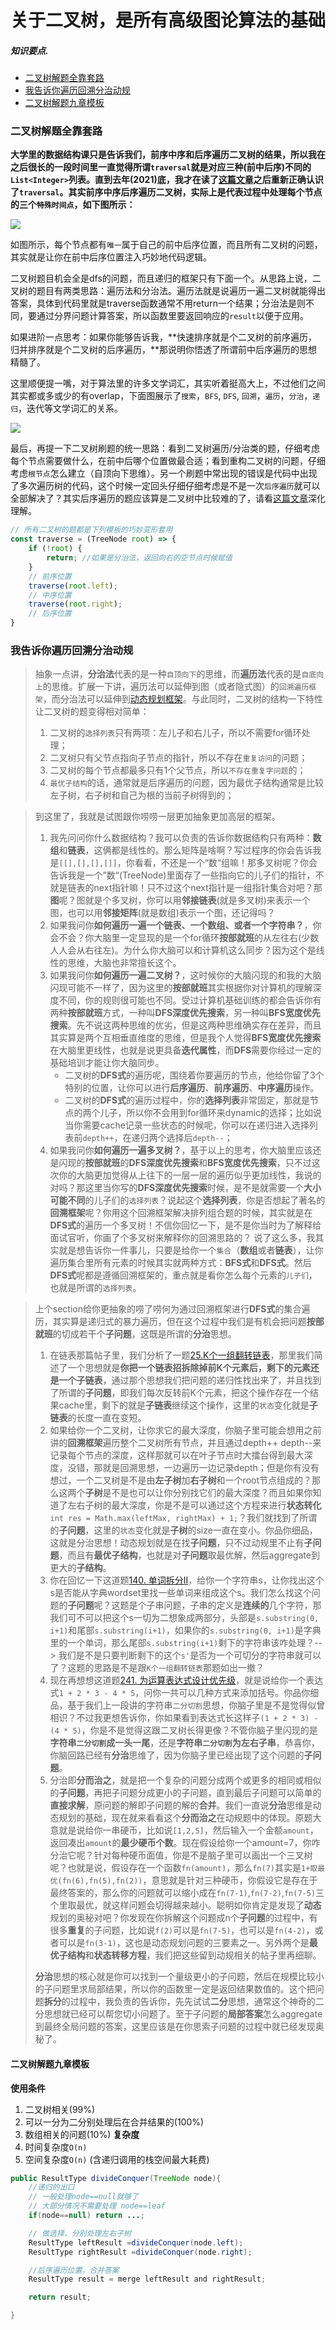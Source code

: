 # 关于二叉树，是所有高级图论算法的基础
##### 知识要点.
- [二叉树解题全靠套路](#二叉树解题全靠套路) 
- [我告诉你遍历回溯分治动规](#我告诉你遍历回溯分治动规) 
- [二叉树解题九章模板](#二叉树解题九章模板) 

### **二叉树解题全靠套路**
**大学里的数据结构课只是告诉我们，前序中序和后序遍历二叉树的结果，所以我在之后很长的一段时间里一直觉得所谓`traversal`就是对应三种(前中后序)不同的`List<Integer>`列表。直到去年(2021)底，我才在读了[这篇文章](https://labuladong.github.io/algo/2/19/22/)之后重新正确认识了`traversal`。其实前序中序后序遍历二叉树，实际上是代表过程中处理每个节点的三个`特殊时间点`，如下图所示：**

![](../pictures/tree/1.png)

如图所示，每个节点都有`唯一`属于自己的前中后序位置，而且所有二叉树的问题，其实就是让你在前中后序位置注入巧妙地代码逻辑。

二叉树题目机会全是dfs的问题，而且递归的框架只有下面一个。从思路上说，二叉树的题目有两类思路：遍历法和分治法。遍历法就是说遍历一遍二叉树就能得出答案，具体到代码里就是traverse函数通常不用return一个结果；分治法是则不同，要通过分界问题计算答案，所以函数里要返回响应的`result`以便于应用。

如果进阶一点思考：如果你能够告诉我，**快速排序就是个二叉树的前序遍历，归并排序就是个二叉树的后序遍历，**那说明你悟透了所谓前中后序遍历的思想精髓了。

这里顺便提一嘴，对于算法里的许多文学词汇，其实听着挺高大上，不过他们之间其实都或多或少的有overlap，下面图展示了`搜索`，`BFS`, `DFS`, `回溯`，`遍历`，`分治`，`递归`，迭代等文学词汇的关系。

![](../pictures/tree/2.png)

最后，再提一下二叉树刷题的统一思路：看到二叉树遍历/分治类的题，仔细考虑每个节点需要做什么，在前中后哪个位置做最合适；看到重构二叉树的问题，仔细考虑`根节点`怎么建立（自顶向下思维）。另一个刷题中常出现的错误是代码中出现了多次遍历树的代码，这个时候一定回头仔细仔细考虑是不是一次`后序遍历`就可以全部解决了？其实后序遍历的题应该算是二叉树中比较难的了，请看[这篇文章](./coding/tree/postorder)深化理解。
```js
// 所有二叉树的题都是下列模板的巧妙变形套用
const traverse = (TreeNode root) => {
    if (!root) {
        return; //如果是分治法，返回向右的空节点时候赋值
    }
    // 前序位置
    traverse(root.left);
    // 中序位置
    traverse(root.right);
    // 后序位置
}
```
### 我告诉你遍历回溯分治动规
>抽象一点讲，**分治法**代表的是一种`自顶向下`的思维，而**遍历法**代表的是`自底向上`的思维。扩展一下讲，遍历法可以延伸到图（或者隐式图）的`回溯遍历框架`，而分治法可以延伸到[动态规划框架](./coding/dp/index)。与此同时，二叉树的结构一下特性让二叉树的题变得相对简单：
>1. 二叉树的`选择列表`只有两项：左儿子和右儿子，所以不需要for循环处理；
>1. 二叉树只有父节点指向子节点的指针，所以不存在`重复访问`的问题；
>1. 二叉树的每个节点都最多只有1个父节点，所以`不存在重复字问题`的；
>1. `最优子结构`的话，通常就是后序遍历的问题，因为最优子结构通常是比较左子树，右子树和自己为根的当前子树得到的；

>到这里了，我就是试图跟你唠唠一层更加抽象更加高层的框架。
>1. 我先问问你什么数据结构？我可以负责的告诉你数据结构只有两种：**数组**和**链表**，这俩都是线性的。那么矩阵是啥啊？写过程序的你会告诉我是`[[],[],[],[]]`，你看看，不还是一个“数“组嘛！那多叉树呢？你会告诉我是一个”数“(TreeNode)里面存了一些指向它的儿子们的指针，不就是链表的next指针嘛！只不过这个next指针是一组指针集合对吧？那**图**呢？图就是个多叉树，你可以用**邻接链表**(就是多叉树)来表示一个图，也可以用**邻接矩阵**(就是数组)表示一个图，还记得吗？
>1. 如果我问你**如何遍历一遍一个链表、一个数组、或者一个字符串？**，你会不会？你大脑里一定显现的是一个for循环**按部就班**的从左往右(少数人人会从右往左)。为什么你大脑可以和计算机这么同步？因为这个是线性的思维，大脑也非常擅长这个。
>1. 如果我问你**如何遍历一遍二叉树？**，这时候你的大脑闪现的和我的大脑闪现可能不一样了，因为这里的**按部就班**其实根据你对计算机的理解深度不同，你的规则很可能也不同。受过计算机基础训练的都会告诉你有两种**按部就班**方式，一种叫**DFS深度优先搜索**，另一种叫**BFS宽度优先搜索**。先不说这两种思维的优劣，但是这两种思维确实存在差异，而且其实算是两个互相垂直维度的思维，但是我个人觉得**BFS宽度优先搜索**在大脑里更线性，也就是说更具备**迭代属性**，而**DFS**需要你经过一定的基础培训才能让你大脑同步。
>       * 二叉树的**DFS式**的遍历呢，围绕着你要遍历的节点，他给你留了3个特别的位置，让你可以进行**后序遍历**、**前序遍历**、**中序遍历**操作。
>       * 二叉树的**DFS式**的遍历过程中，你的**选择列表**非常固定，那就是节点的两个儿子，所以你不会用到for循环来dynamic的选择；比如说当你需要cache记录一些状态的时候呢，你可以在递归进入选择列表前`depth++`，在递归两个选择后`depth--`；
>1. 如果我问你**如何遍历一遍多叉树？**，基于以上的思考，你大脑里应该还是闪现的**按部就班**的**DFS深度优先搜索**和**BFS宽度优先搜索**，只不过这次你的大脑更加觉得从上往下的一层一层的遍历似乎更加线性，我说的对吗？那这里当你写的**DFS深度优先搜索**时候，是不是就需要一个**大小可能不同**的儿子们的`选择列表`？说起这个**选择列表**，你是否想起了著名的**回溯框架**呢？你用这个回溯框架解决排列组合题的时候，其实就是在**DFS式**的遍历一个多叉树！不信你回忆一下，是不是你当时为了解释给面试官听，你画了个多叉树来解释你的回溯思路的？
>说了这么多，我其实就是想告诉你一件事儿，只要是给你一个`集合`（**数组**或者**链表**），让你遍历集合里所有元素的时候其实就两种方式：**BFS式**和**DFS式**。然后**DFS式**呢都是遵循回溯框架的，重点就是看你怎么每个元素的`儿子们`，也就是所谓的`选择列表`。

>上个section给你更抽象的唠了唠何为通过回溯框架进行**DFS式**的集合遍历，其实算是递归式的暴力遍历，但在这个过程中我们是有机会把问题**按部就班**的切成若干个**子问题**，这既是所谓的**分治**思想。
>1. 在链表那篇帖子里，我们分析了一题[25.K个一组翻转链表](https://leetcode.com/problems/reverse-nodes-in-k-group)，那里我们简述了一个思想就是**你把一个链表招拆除掉前K个元素后，剩下的元素还是一个子链表**，通过那个思想我们把问题的递归性找出来了，并且找到了所谓的**子问题**，即我们每次反转前K个元素，把这个操作存在一个结果cache里，剩下的就是**子链表**继续这个操作，这里的`状态`变化就是**子链表**的长度一直在变短。
>1. 如果给你一个二叉树，让你求它的最大深度，你脑子里可能会想用之前讲的**回溯框架**遍历整个二叉树所有节点，并且通过depth++ depth--来记录每个节点的深度，这样那就可以在叶子节点时大擂台得到最大深度，没错，那就是回溯思想，一边遍历一边记录depth；但是你有没有想过，一个二叉树是不是由**左子树**加**右子树**和一个root节点组成的？那么这两个**子树**是不是也可以让你分别找它们的最大深度？而且如果你知道了左右子树的最大深度，你是不是可以通过这个方程来进行**状态转化**`int res = Math.max(leftMax, rightMax) + 1;`？我们就找到了所谓的**子问题**，这里的`状态`变化就是**子树**的size一直在变小。你品你细品，这就是分治思想！动态规划就是在找**子问题**，只不过动规里不止有**子问题**，而且有**最优子结构**，也就是对**子问题**取最优解，然后aggregate到更大的**子结构**。
>1. 你在回忆一下这道题[140. 单词拆分II](https://leetcode.com/problems/word-break-ii/)，给你一个字符串s，让你找出这个s是否能从字典wordset里找一些单词来组成这个s。我们怎么找这个问题的**子问题**呢？这题是个子串问题，子串的定义是**连续的**几个字符，那我们可不可以把这个s一切为二想象成两部分，头部是`s.substring(0, i+1)`和尾部`s.substring(i+1)`，如果你的`s.substring(0, i+1)`是字典里的一个单词，那么尾部`s.substring(i+1)`剩下的字符串该咋处理？--> 我们是不是只要判断剩下的这个`s'`是否为一个可切分的字符串就可以了？这题的思路是不是跟`K个一组翻转链表`那题如出一撤？
>1. 现在再想想这道题[241. 为运算表达式设计优先级]()，就是说给你一个表达式`1 + 2 * 3 - 4 * 5`，问你一共可以几种方式来添加括号。你品你细品，基于我们上一段讲的字符串`二分切割`思想，你脑子里是不是觉得似曾相识？不过我更想告诉你，你如果看到表达式长这样子`(1 + 2 * 3) - (4 * 5)`，你是不是觉得这跟二叉树长得更像？不管你脑子里闪现的是**字符串`二分切割`成一头一尾**，还是**字符串`二分切割`为左右子串**，恭喜你，你脑回路已经有**分治**思维了，因为你脑子里已经出现了这个问题的**子问题**。
>1. 分治即**分而治之**，就是把一个复杂的问题分成两个或更多的相同或相似的**子问题**，再把子问题分成更小的子问题，直到最后子问题可以简单的**直接求解**，原问题的解即子问题的解的**合并**。我们一直说**分治**思维是动态规划的基础，现在就来看看这个**分而治之**在动规题中的体现。原题大意就是说给你一串硬币，比如说`[1,2,5]`，然后输入一个金额`amount`，返回凑出`amount`的**最少硬币个数**。现在假设给你一个amount=7，你咋分治它呢？针对每种硬币面值，你是不是脑子里可以画出一个三叉树呢？也就是说，假设存在一个函数`fn(amount)`，那么`fn(7)`其实是`1+取最优(fn(6),fn(5),fn(2))`，意思就是针对三种硬币，你假设它是存在于最终答案的，那么你的问题就可以缩小成在`fn(7-1)`,`fn(7-2)`,`fn(7-5)`三个里取最优，就这样问题会切得越来越小。聪明如你肯定是发现了**动态**规划的奥秘对吧？你发现在你拆解这个问题成n个**子问题**的过程中，有很多**重复**的子问题，比如说`f(2)`可以是`fn(7-5)`，也可以是`fn(4-2)`，或者可以是`fn(3-1)`，这也是动态规划问题的三要素之一。另外两个是**最优子结构**和**状态转移方程**，我们把这些留到动规相关的帖子里再细聊。
>
>**分治**思想的核心就是你可以找到一个量级更小的子问题，然后在规模比较小的子问题里求局部结果，所以你的函数里一定是返回结果数值的。这个把问题**拆分**的过程中，我负责的告诉你，先先试试**二分**思想，通常这个神奇的二分思想就已经可以帮您切小问题了。至于子问题的**局部答案**怎么aggregate到最终全局问题的答案，这里应该是在你思索子问题的过程中就已经发现奥秘了。

#### **二叉树解题九章模板**
**使用条件**
1. 二叉树相关(99%)
1. 可以一分为二分别处理后在合并结果的(100%)
1. 数组相关的问题(10%)
**复杂度**
1. 时间复杂度`O(n)`
1. 空间复杂度`O(n)` (含递归调用的栈空间最大耗费)

```java
public ResultType divideConquer(TreeNode node){
    //递归的出口
    // 一般处理node==null就够了
    // 大部分情况不需要处理 node==leaf
    if(node==null) return ...;

    // 做选择，分别处理左右子树
    ResultType leftResult =divideConquer(node.left);
    ResultType rightResult =divideConquer(node.right);

    //后序遍历位置，合并答案
    ResultType result = merge leftResult and rightResult;

    return result;

}
```